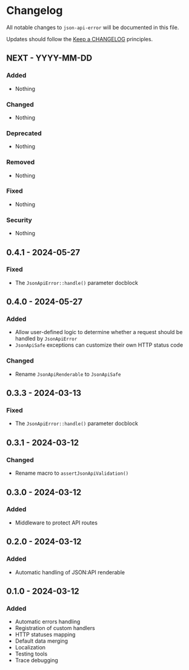 # Changelog

All notable changes to `json-api-error` will be documented in this file.

Updates should follow the [Keep a CHANGELOG](https://keepachangelog.com/) principles.


## NEXT - YYYY-MM-DD

### Added
- Nothing

### Changed
- Nothing

### Deprecated
- Nothing

### Removed
- Nothing

### Fixed
- Nothing

### Security
- Nothing


## 0.4.1 - 2024-05-27

### Fixed
- The `JsonApiError::handle()` parameter docblock


## 0.4.0 - 2024-05-27

### Added
- Allow user-defined logic to determine whether a request should be handled by `JsonApiError`
- `JsonApiSafe` exceptions can customize their own HTTP status code

### Changed
- Rename `JsonApiRenderable` to `JsonApiSafe`


## 0.3.3 - 2024-03-13

### Fixed
- The `JsonApiError::handle()` parameter docblock


## 0.3.1 - 2024-03-12

### Changed
- Rename macro to `assertJsonApiValidation()`


## 0.3.0 - 2024-03-12

### Added
- Middleware to protect API routes


## 0.2.0 - 2024-03-12

### Added
- Automatic handling of JSON:API renderable


## 0.1.0 - 2024-03-12

### Added
- Automatic errors handling
- Registration of custom handlers
- HTTP statuses mapping
- Default data merging
- Localization
- Testing tools
- Trace debugging
